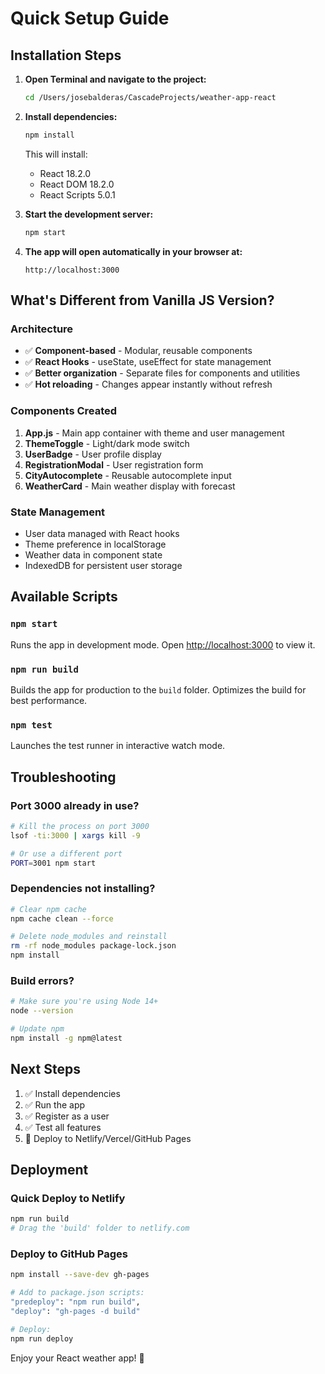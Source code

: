 # Quick Setup Guide

## Installation Steps

1. **Open Terminal and navigate to the project:**
   ```bash
   cd /Users/josebalderas/CascadeProjects/weather-app-react
   ```

2. **Install dependencies:**
   ```bash
   npm install
   ```
   
   This will install:
   - React 18.2.0
   - React DOM 18.2.0
   - React Scripts 5.0.1

3. **Start the development server:**
   ```bash
   npm start
   ```

4. **The app will open automatically in your browser at:**
   ```
   http://localhost:3000
   ```

## What's Different from Vanilla JS Version?

### Architecture
- ✅ **Component-based** - Modular, reusable components
- ✅ **React Hooks** - useState, useEffect for state management
- ✅ **Better organization** - Separate files for components and utilities
- ✅ **Hot reloading** - Changes appear instantly without refresh

### Components Created
1. **App.js** - Main app container with theme and user management
2. **ThemeToggle** - Light/dark mode switch
3. **UserBadge** - User profile display
4. **RegistrationModal** - User registration form
5. **CityAutocomplete** - Reusable autocomplete input
6. **WeatherCard** - Main weather display with forecast

### State Management
- User data managed with React hooks
- Theme preference in localStorage
- Weather data in component state
- IndexedDB for persistent user storage

## Available Scripts

### `npm start`
Runs the app in development mode.
Open [http://localhost:3000](http://localhost:3000) to view it.

### `npm run build`
Builds the app for production to the `build` folder.
Optimizes the build for best performance.

### `npm test`
Launches the test runner in interactive watch mode.

## Troubleshooting

### Port 3000 already in use?
```bash
# Kill the process on port 3000
lsof -ti:3000 | xargs kill -9

# Or use a different port
PORT=3001 npm start
```

### Dependencies not installing?
```bash
# Clear npm cache
npm cache clean --force

# Delete node_modules and reinstall
rm -rf node_modules package-lock.json
npm install
```

### Build errors?
```bash
# Make sure you're using Node 14+
node --version

# Update npm
npm install -g npm@latest
```

## Next Steps

1. ✅ Install dependencies
2. ✅ Run the app
3. ✅ Register as a user
4. ✅ Test all features
5. 🚀 Deploy to Netlify/Vercel/GitHub Pages

## Deployment

### Quick Deploy to Netlify
```bash
npm run build
# Drag the 'build' folder to netlify.com
```

### Deploy to GitHub Pages
```bash
npm install --save-dev gh-pages

# Add to package.json scripts:
"predeploy": "npm run build",
"deploy": "gh-pages -d build"

# Deploy:
npm run deploy
```

Enjoy your React weather app! 🎉
